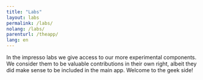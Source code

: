 ```yaml
---
title: "Labs"
layout: labs
permalink: /labs/
nolang: /labs/
parenturl: /theapp/
lang: en
---
```


In the impresso labs we give access to our more experimental components. We consider them to be valuable contributions in their own right, albeit they did make sense to be included in the main app. Welcome to the geek side!
